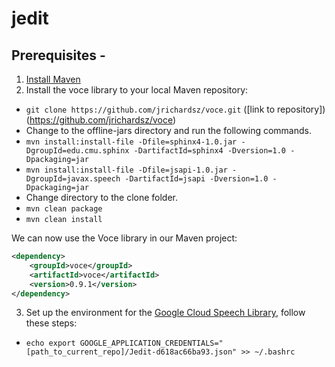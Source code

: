 # jedit

## Prerequisites -
1. [Install Maven](https://maven.apache.org/install.html)
2. Install the voce library to your local Maven repository:
- ```git clone https://github.com/jrichardsz/voce.git``` ([link to repository])(https://github.com/jrichardsz/voce)
- Change to the offline-jars directory and run the following commands.
- ```mvn install:install-file -Dfile=sphinx4-1.0.jar -DgroupId=edu.cmu.sphinx -DartifactId=sphinx4 -Dversion=1.0 -Dpackaging=jar```
- ```mvn install:install-file -Dfile=jsapi-1.0.jar -DgroupId=javax.speech -DartifactId=jsapi -Dversion=1.0 -Dpackaging=jar```
- Change directory to the clone folder. 
- ```mvn clean package```
- ```mvn clean install```

We can now use the Voce library in our Maven project:
```xml
<dependency>
	<groupId>voce</groupId>
	<artifactId>voce</artifactId>
	<version>0.9.1</version>
</dependency>
```
3. Set up the environment for the [Google Cloud Speech Library](https://cloud.google.com/speech-to-text/docs/quickstart-client-libraries), follow these steps:
- ```echo export GOOGLE_APPLICATION_CREDENTIALS="[path_to_current_repo]/Jedit-d618ac66ba93.json" >> ~/.bashrc``` 

